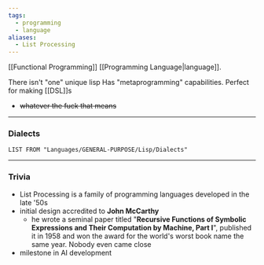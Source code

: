 ```yaml
---
tags:
  - programming
  - language
aliases:
  - List Processing
---
```

[[Functional Programming]] [[Programming Language|language]].

There isn't "one" unique lisp
Has "metaprogramming" capabilities. Perfect for making [[DSL]]s
- ~~whatever the fuck that means~~

---

### Dialects

```dataview
LIST FROM "Languages/GENERAL-PURPOSE/Lisp/Dialects"
```

---

### Trivia

- List Processing is a family of programming languages developed in the late '50s
- initial design accredited to **John McCarthy**
	- he wrote a seminal paper titled "**Recursive Functions of Symbolic Expressions and Their Computation by Machine, Part I**", published it in 1958 and won the award for the world's worst book name the same year. Nobody even came close
- milestone in AI development